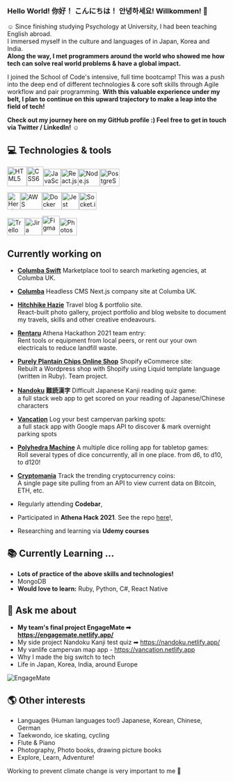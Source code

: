 ### Hello World! 你好！ こんにちは！ 안녕하세요! Willkommen! 👋

☺ Since finishing studying Psychology at University, I had been teaching English abroad.  
I immersed myself in the culture and languages of in Japan, Korea and India.         
**Along the way, I met programmers around the world who showed me how tech can solve real world problems & have a global impact.**

I joined the School of Code's intensive, full time bootcamp! This was a push into the deep end of different technologies & core soft skills through Agile workflow and pair programming. 
**With this valuable experience under my belt, I plan to continue on this upward trajectory to make a leap into the field of tech!**

**Check out my journey here on my GitHub profile :) Feel free to get in touch via Twitter / LinkedIn!** ☺

## 💻 Technologies & tools

<img src="https://iconape.com/wp-content/files/im/353223/svg/html5-without-wordmark-color.svg" height="45" width="45" alt="HTML5"/><img src="https://upload.wikimedia.org/wikipedia/commons/thumb/d/d5/CSS3_logo_and_wordmark.svg/1200px-CSS3_logo_and_wordmark.svg.png" height="45" width="38" alt="CSS6"/><img src="https://upload.wikimedia.org/wikipedia/commons/thumb/6/6a/JavaScript-logo.png/480px-JavaScript-logo.png" height="40" width="40" alt="JavaScript"/><img src="https://www.pngitem.com/pimgs/m/664-6644509_icon-react-js-logo-hd-png-download.png" height="40" width="40" alt="React.js"/><img src="https://nodejs.org/static/images/logos/nodejs-new-pantone-black.svg" height="40" width="50" alt="Node.js"/><img src="https://cdn.icon-icons.com/icons2/2415/PNG/512/postgresql_plain_wordmark_logo_icon_146390.png" height="40" width="45" alt="PostgreSQL"/>

<img src="https://encrypted-tbn0.gstatic.com/images?q=tbn:ANd9GcRX1D46-3kuBgM4AItLzmvYaBslTa0DbacWHg&usqp=CAU" height="40" width="30" alt="Heroku"/><img src="https://mk0futurumreseabr7pm.kinstacdn.com/wp-content/uploads/2020/01/aws-logo.png" height="40" width="50" alt="AWS"/><img src="https://www.docker.com/sites/default/files/social/docker_facebook_share.png" height="40" width="45" alt="Docker"/><img src="https://seeklogo.com/images/J/jest-logo-F9901EBBF7-seeklogo.com.png" height="40" width="40" alt="Jest"/><img src="https://upload.wikimedia.org/wikipedia/commons/9/96/Socket-io.svg" height="40" width="40" alt="Socket.io"/>

<img src="https://www.forecast.app/hubfs/New%20Website%20/integrations-logos/trello-logo.png" height="40" width="40" alt="Trello"/><img src="https://zulipchat.com/static/images/integrations/logos/jira.svg" height="40" width="40" alt="Jira"/><img src="https://upload.wikimedia.org/wikipedia/commons/3/33/Figma-logo.svg" height="45" width="40" alt="Figma"/><img src="https://upload.wikimedia.org/wikipedia/commons/thumb/a/af/Adobe_Photoshop_CC_icon.svg/1200px-Adobe_Photoshop_CC_icon.svg.png" height="40" width="40" alt="Photoshop"/>



 
 
## Currently working on
- **<a href="https://www.swift.columba.uk/">**Columba Swift**</a>** Marketplace tool to search marketing agencies, at Columba UK.   
- **<a href="https://www.columba.uk/">**Columba**</a>** Headless CMS Next.js company site at Columba UK.    
- **<a href="https://hitchhikehazie.netlify.app/ ">**Hitchhike Hazie**</a>** Travel blog & portfolio site.   
React-built photo gallery, project portfolio and blog website to document my travels, skills and other creative endeavours. 
- **<a href="https://rentaru.netlify.app">**Rentaru**</a>** Athena Hackathon 2021 team entry:   
Rent tools or equipment from local peers, or rent our your own electricals to reduce landfill waste.
- **<a href="https://welovepurely.com">**Purely Plantain Chips Online Shop**</a>** Shopify eCommerce site:      
 Rebuilt a Wordpress shop with Shopify using Liquid template language (written in Ruby). Team project.    
- **<a href="https://nandoku.netlify.app">**Nandoku**</a> 難読漢字** Difficult Japanese Kanji reading quiz game:  
 a full stack web app to get scored on your reading of Japanese/Chinese characters
- **<a href="https://vancation.netlify.app">**Vancation**</a>** Log your best campervan parking spots:     
 a full stack app with Google maps API to discover & mark overnight parking spots
- **<a href="https://polyhedra-machine.netlify.app/">**Polyhedra Machine**</a>** A multiple dice rolling app for tabletop games:      
 Roll several types of dice concurrently, all in one place. from d6, to d10, to d120!
- **<a href="https://cryptomaniaa.netlify.app">**Cryptomania**</a>** Track the trending cryptocurrency coins:      
A single page site pulling from an API to view current data on Bitcoin, ETH, etc.


            
- Regularly attending **Codebar**,
- Participated in **Athena Hack 2021**. See the repo <a href="https://github.com/hazieon/rentaru">here</a>!,
- Researching and learning via **Udemy courses** 

## 📚 Currently Learning ...
- **Lots of practice of the above skills and technologies!**
- MongoDB
- **Would love to learn:** Ruby, Python, C#, React Native

## 💬 Ask me about 
- **My team's final project EngageMate ➡ https://engagemate.netlify.app/**
- My side project Nandoku Kanji test quiz ➡ https://nandoku.netlify.app/
- My vanlife campervan map app - https://vancation.netlify.app
- Why I made the big switch to tech
- Life in Japan, Korea, India, around Europe

![EngageMate](https://i.imgur.com/d6hqAmy.png?1)

## 🌎 Other interests
- Languages (Human languages too!) Japanese, Korean, Chinese, German
- Taekwondo, ice skating, cycling
- Flute & Piano
- Photography, Photo books, drawing picture books
- Explore, Learn, Adventure!

Working to prevent climate change is very important to me 🍃 

<!--
**hazieon/hazieon** is a ✨ _special_ ✨ repository because its `README.md` (this file) appears on your GitHub profile.

Here are some ideas to get you started:

- 🔭 I’m currently working on ...
- 🌱 I’m currently learning ...
- 👯 I’m looking to collaborate on ...
- 🤔 I’m looking for help with ...
- 💬 Ask me about ...
- 📫 How to reach me: ...
- 😄 Pronouns: ...
- ⚡ Fun fact: ...
-->
